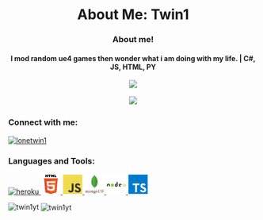 <h1 align="center">About Me: Twin1</h1>
<h3 align="center">About me!</h3>
<h4 align= "center">I mod random ue4 games then wonder what i am doing with my life. | C#, JS, HTML, PY</h4>
<p align="center">
<img src=https://github-readme-twitter.gazf.vercel.app/api?id=twin1dev&layout=wide&show_reply=off>

</p>

<p> </p>
<p align="center">
<img src=https://discord.c99.nl/widget/theme-4/594681976376786975.png > </img>
</p>

<h3 align="left">Connect with me:</h3>
<p align="left">
<a href="https://twitter.com/twin1dev" target="blank"><img align="center" src="https://raw.githubusercontent.com/rahuldkjain/github-profile-readme-generator/master/src/images/icons/Social/twitter.svg" alt="lonetwin1" height="30" width="40" /></a>
</p>

<h3 align="left">Languages and Tools:</h3>
<p align="left"> <a href="https://heroku.com" target="_blank"> <img src="https://www.vectorlogo.zone/logos/heroku/heroku-icon.svg" alt="heroku" width="40" height="40"/> </a> <a href="https://www.w3.org/html/" target="_blank"> <img src="https://raw.githubusercontent.com/devicons/devicon/master/icons/html5/html5-original-wordmark.svg" alt="html5" width="40" height="40"/> </a> <a href="https://developer.mozilla.org/en-US/docs/Web/JavaScript" target="_blank"> <img src="https://raw.githubusercontent.com/devicons/devicon/master/icons/javascript/javascript-original.svg" alt="javascript" width="40" height="40"/> </a> <a href="https://www.mongodb.com/" target="_blank"> <img src="https://raw.githubusercontent.com/devicons/devicon/master/icons/mongodb/mongodb-original-wordmark.svg" alt="mongodb" width="40" height="40"/> </a> <a href="https://nodejs.org" target="_blank"> <img src="https://raw.githubusercontent.com/devicons/devicon/master/icons/nodejs/nodejs-original-wordmark.svg" alt="nodejs" width="40" height="40"/> </a> <a href="https://www.typescriptlang.org/" target="_blank"> <img src="https://raw.githubusercontent.com/devicons/devicon/master/icons/typescript/typescript-original.svg" alt="typescript" width="40" height="40"/> </a> </p>

<p><img align="left" src="https://github-readme-stats.vercel.app/api/top-langs?username=twin1yt&show_icons=true&locale=en&layout=compact" alt="twin1yt" /></p>


<p>&nbsp;<img align="center" src="https://github-readme-stats.vercel.app/api?username=twin1yt&show_icons=true&locale=en" alt="twin1yt" /></p>
